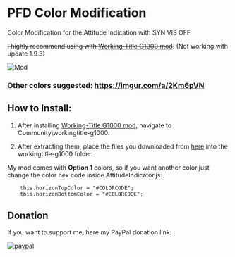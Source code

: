 # PFD Color Modification
Color Modification for the Attitude Indication with SYN VIS OFF

~~I highly recommend using with [Working-Title G1000 mod](https://github.com/Working-Title-MSFS-Mods/fspackages).~~ (Not working with update 1.9.3)

![Mod](https://i.imgur.com/HY6VzYX.png)

### Other colors suggested: https://imgur.com/a/2Km6pVN

## How to Install:

1. After installing [Working-Title G1000 mod](https://github.com/Working-Title-MSFS-Mods/fspackages), navigate to Community\workingtitle-g1000.

2. After extracting them, place the files you downloaded from [here](https://github.com/guifarias31/msfs_pfd_color_modification/releases) into the workingtitle-g1000 folder.

My mod comes with **Option 1** colors, so if you want another color just change the color hex code inside AttitudeIndicator.js:

        this.horizonTopColor = "#COLORCODE";
        this.horizonBottomColor = "#COLORCODE";

## Donation

If you want to support me, here my PayPal donation link:

[![paypal](https://www.paypalobjects.com/en_US/i/btn/btn_donateCC_LG.gif)](https://www.paypal.com/cgi-bin/webscr?cmd=_s-xclick&hosted_button_id=AAQXMM62KALU6&source=url)
